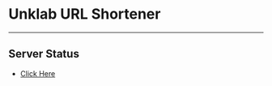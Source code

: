 # Unklab URL Shortener

---
## Server Status
- [Click Here](https://stats.uptimerobot.com/GKy6liBGw7/790544166)
